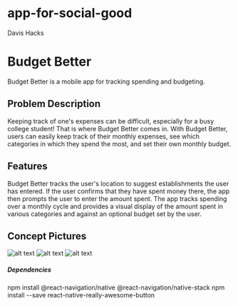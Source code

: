# app-for-social-good
Davis Hacks

# Budget Better

Budget Better is a mobile app for tracking spending and budgeting.

## Problem Description
Keeping track of one's expenses can be difficult, especially for a busy college student! That is where Budget Better comes in. With Budget Better, users can easily keep track of their monthly expenses, see which categories in which they spend the most, and set their own monthly budget.

## Features

Budget Better tracks the user's location to suggest establishments the user has entered. If the user confirms that they have spent money there, the app then prompts the user to enter the amount spent. The app tracks spending over a monthly cycle and provides a visual display of the amount spent in various categories and against an optional budget set by the user. 

## Concept Pictures
![alt text](https://user-images.githubusercontent.com/98450325/163693236-e9d1a2e1-13a6-4242-9501-fe1ff3ef1e09.png)
![alt text](https://user-images.githubusercontent.com/98450325/163693238-fa5a8117-34c7-4e61-941f-69134f2ce236.png)
![alt text](https://user-images.githubusercontent.com/98450325/163693247-16db3c09-006b-4fe8-ab52-e387377092af.png)







##### Dependencies
npm install @react-navigation/native @react-navigation/native-stack
npm install --save react-native-really-awesome-button

